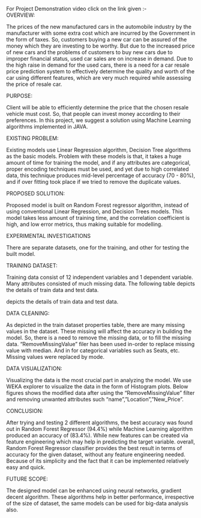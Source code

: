 For Project Demonstration video click on the link given :-  
OVERVIEW:

  The prices of the new manufactured cars in the automobile industry by the manufacturer with some extra cost which are incurred by the Government in the form of taxes. 
  So, customers buying a new car can be assured of the money which they are investing to be worthy. But due to the increased price of new cars and the problems of customers to buy new cars due to improper financial status, used car sales are on increase in demand.
Due to the high raise in demand for the used cars, there is a need for a car resale price prediction system to effectively determine the quality and worth of the car using different features, which are very much required while assessing the price of resale car.

PURPOSE:

Client will be able to efficiently determine the price that the chosen resale vehicle must cost. So, that people can invest money according to their preferences.
In this project, we suggest a solution using Machine Learning algorithms implemented in JAVA. 

EXISTING PROBLEM:

Existing models use Linear Regression algorithm, Decision Tree algorithms as the basic models. Problem with these models is that, it takes a huge amount of time for training the model, and if any attributes are categorical, proper encoding techniques must be used, and yet due to high correlated data, this technique produces mid-level percentage of accuracy (70 - 80%), and if over fitting took place if we tried to remove the duplicate values. 

PROPOSED SOLUTION:

Proposed model is built on Random Forest regressor algorithm, instead of using conventional Linear Regression, and Decision Trees models. This model takes less amount of training time, and the correlation coefficient is high, and low error metrics, thus making suitable for modelling.
  
EXPERIMENTAL INVESTIGATIONS

There are separate datasets, one for the training, and other for testing the built model. 

TRAINING DATASET:

Training data consist of 12 independent variables and 1 dependent variable. Many attributes consisted of much missing data. The following table depicts the details of train data and test data.

depicts the details of train data and test data.

DATA CLEANING:

As depicted in the train dataset properties table, there are many missing values in the dataset. These missing will affect the accuracy in building the model. So, there is a need to remove the missing data, or to fill the missing data. “RemoveMissingValue” filer has been used in-order to replace missing value with median. And in for categorical variables such as Seats, etc. Missing values were replaced by mode.

DATA VISUALIZATION:

Visualizing the data is the most crucial part in analyzing the model. We use WEKA explorer to visualize the data in the form of Histogram plots. Below figures shows the modified data after using the “RemoveMissingValue” filter and removing unwanted attributes such “name”,”Location”,”New_Price”.
  
CONCLUSION:

After trying and testing 2 different algorithms, the best accuracy was found out in Random Forest Regressor (94.4%) while Machine Learning algorithm produced an accuracy of (83.4%). While new features can be created via feature engineering which may help in predicting the target variable. overall, Random Forest Regressor classifier provides the best result in terms of accuracy for the given dataset, without any feature engineering needed. Because of its simplicity and the fact that it can be implemented relatively easy and quick.

FUTURE SCOPE:

The designed model can be enhanced using neural networks, gradient decent algorithm. These algorithms help in better performance, irrespective of the size of dataset, the same models can be used for big-data analysis also.


